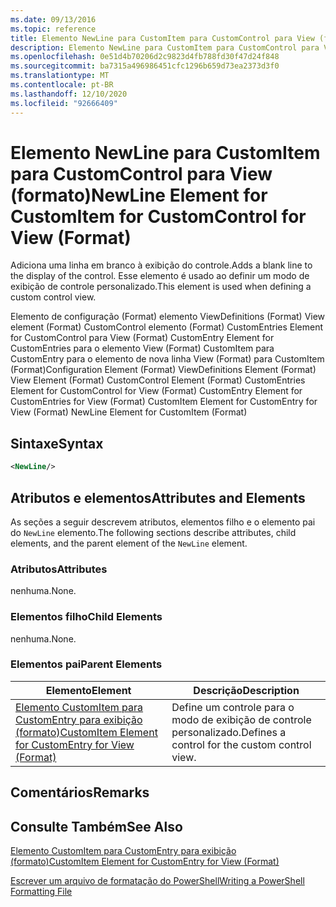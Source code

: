 ```yaml
---
ms.date: 09/13/2016
ms.topic: reference
title: Elemento NewLine para CustomItem para CustomControl para View (formato)
description: Elemento NewLine para CustomItem para CustomControl para View (formato)
ms.openlocfilehash: 0e51d4b70206d2c9823d4fb788fd30f47d24f848
ms.sourcegitcommit: ba7315a496986451cfc1296b659d73ea2373d3f0
ms.translationtype: MT
ms.contentlocale: pt-BR
ms.lasthandoff: 12/10/2020
ms.locfileid: "92666409"
---
```

# <a name="newline-element-for-customitem-for-customcontrol-for-view-format"></a><span data-ttu-id="ae8e2-103">Elemento NewLine para CustomItem para CustomControl para View (formato)</span><span class="sxs-lookup"><span data-stu-id="ae8e2-103">NewLine Element for CustomItem for CustomControl for View (Format)</span></span>

<span data-ttu-id="ae8e2-104">Adiciona uma linha em branco à exibição do controle.</span><span class="sxs-lookup"><span data-stu-id="ae8e2-104">Adds a blank line to the display of the control.</span></span> <span data-ttu-id="ae8e2-105">Esse elemento é usado ao definir um modo de exibição de controle personalizado.</span><span class="sxs-lookup"><span data-stu-id="ae8e2-105">This element is used when defining a custom control view.</span></span>

<span data-ttu-id="ae8e2-106">Elemento de configuração (Format) elemento ViewDefinitions (Format) View element (Format) CustomControl elemento (Format) CustomEntries Element for CustomControl para View (Format) CustomEntry Element for CustomEntries para o elemento View (Format) CustomItem para CustomEntry para o elemento de nova linha View (Format) para CustomItem (Format)</span><span class="sxs-lookup"><span data-stu-id="ae8e2-106">Configuration Element (Format) ViewDefinitions Element (Format) View Element (Format) CustomControl Element (Format) CustomEntries Element for CustomControl for View (Format) CustomEntry Element for CustomEntries for View (Format) CustomItem Element for CustomEntry for View (Format) NewLine Element for CustomItem (Format)</span></span>

## <a name="syntax"></a><span data-ttu-id="ae8e2-107">Sintaxe</span><span class="sxs-lookup"><span data-stu-id="ae8e2-107">Syntax</span></span>

```xml
<NewLine/>
```

## <a name="attributes-and-elements"></a><span data-ttu-id="ae8e2-108">Atributos e elementos</span><span class="sxs-lookup"><span data-stu-id="ae8e2-108">Attributes and Elements</span></span>

<span data-ttu-id="ae8e2-109">As seções a seguir descrevem atributos, elementos filho e o elemento pai do `NewLine` elemento.</span><span class="sxs-lookup"><span data-stu-id="ae8e2-109">The following sections describe attributes, child elements, and the parent element of the `NewLine` element.</span></span>

### <a name="attributes"></a><span data-ttu-id="ae8e2-110">Atributos</span><span class="sxs-lookup"><span data-stu-id="ae8e2-110">Attributes</span></span>

<span data-ttu-id="ae8e2-111">nenhuma.</span><span class="sxs-lookup"><span data-stu-id="ae8e2-111">None.</span></span>

### <a name="child-elements"></a><span data-ttu-id="ae8e2-112">Elementos filho</span><span class="sxs-lookup"><span data-stu-id="ae8e2-112">Child Elements</span></span>

<span data-ttu-id="ae8e2-113">nenhuma.</span><span class="sxs-lookup"><span data-stu-id="ae8e2-113">None.</span></span>

### <a name="parent-elements"></a><span data-ttu-id="ae8e2-114">Elementos pai</span><span class="sxs-lookup"><span data-stu-id="ae8e2-114">Parent Elements</span></span>

|<span data-ttu-id="ae8e2-115">Elemento</span><span class="sxs-lookup"><span data-stu-id="ae8e2-115">Element</span></span>|<span data-ttu-id="ae8e2-116">Descrição</span><span class="sxs-lookup"><span data-stu-id="ae8e2-116">Description</span></span>|
|-------------|-----------------|
|[<span data-ttu-id="ae8e2-117">Elemento CustomItem para CustomEntry para exibição (formato)</span><span class="sxs-lookup"><span data-stu-id="ae8e2-117">CustomItem Element for CustomEntry for View (Format)</span></span>](./customitem-element-for-customentry-for-customcontrol-for-view-format.md)|<span data-ttu-id="ae8e2-118">Define um controle para o modo de exibição de controle personalizado.</span><span class="sxs-lookup"><span data-stu-id="ae8e2-118">Defines a control for the custom control view.</span></span>|

## <a name="remarks"></a><span data-ttu-id="ae8e2-119">Comentários</span><span class="sxs-lookup"><span data-stu-id="ae8e2-119">Remarks</span></span>

## <a name="see-also"></a><span data-ttu-id="ae8e2-120">Consulte Também</span><span class="sxs-lookup"><span data-stu-id="ae8e2-120">See Also</span></span>

[<span data-ttu-id="ae8e2-121">Elemento CustomItem para CustomEntry para exibição (formato)</span><span class="sxs-lookup"><span data-stu-id="ae8e2-121">CustomItem Element for CustomEntry for View (Format)</span></span>](./customitem-element-for-customentry-for-customcontrol-for-view-format.md)

[<span data-ttu-id="ae8e2-122">Escrever um arquivo de formatação do PowerShell</span><span class="sxs-lookup"><span data-stu-id="ae8e2-122">Writing a PowerShell Formatting File</span></span>](./writing-a-powershell-formatting-file.md)
